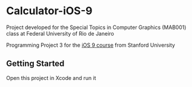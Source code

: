 # Calculator-iOS-9
Project developed for the Special Topics in Computer Graphics (MAB001) class at Federal University of Rio de Janeiro

Programming Project 3 for the [iOS 9 course](https://itunes.apple.com/us/course/developing-ios-9-apps-with-swift/id1104579961) from Stanford University

## Getting Started

Open this project in Xcode and run it
